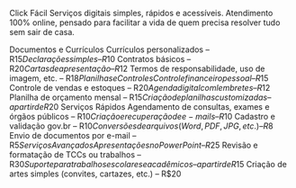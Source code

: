 Click Fácil
Serviços digitais simples, rápidos e acessíveis. Atendimento 100% online, pensado para facilitar a vida de quem precisa resolver tudo sem sair de casa.

Documentos e Currículos
Currículos personalizados – R$15
Declarações simples – R$10
Contratos básicos – R$20
Cartas de apresentação – R$12
Termos de responsabilidade, uso de imagem, etc. – R$18
Planilhas e Controles
Controle financeiro pessoal – R$15
Controle de vendas e estoques – R$20
Agenda digital com lembretes – R$12
Planilha de orçamento mensal – R$15
Criação de planilhas customizadas – a partir de R$20
Serviços Rápidos
Agendamento de consultas, exames e órgãos públicos – R$10
Criação e recuperação de e-mails – R$10
Cadastro e validação gov.br – R$10
Conversões de arquivos (Word, PDF, JPG, etc.) – R$8
Envio de documentos por e-mail – R$5
Serviços Avançados
Apresentações no PowerPoint – R$25
Revisão e formatação de TCCs ou trabalhos – R$30
Suporte para trabalhos escolares e acadêmicos – a partir de R$15
Criação de artes simples (convites, cartazes, etc.) – R$20
